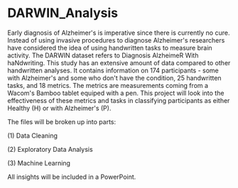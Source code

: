 # DARWIN_Analysis

Early diagnosis of Alzheimer's is imperative since there is currently no cure. Instead of using invasive procedures to diagnose Alzheimer's researchers have considered the idea of using handwritten tasks to measure brain activity. The DARWIN dataset refers to Diagnosis AlzheimeR With haNdwriting. This study has an extensive amount of data compared to other handwritten analyses. It contains information on 174 participants - some with Alzheimer's and some who don't have the condition, 25 handwritten tasks, and 18 metrics. The metrics are measurements coming from a Wacom's Bamboo tablet equiped with a pen. This project will look into the effectiveness of these metrics and tasks in classifying participants as either Healthy (H) or with Alzheimer's (P).

The files will be broken up into parts:

(1) Data Cleaning 

(2) Exploratory Data Analysis

(3) Machine Learning 

All insights will be included in a PowerPoint. 
